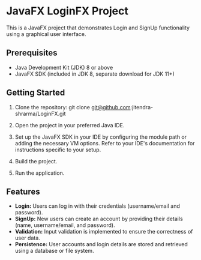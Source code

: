 # JavaFX LoginFX Project

This is a JavaFX project that demonstrates Login and SignUp functionality using a graphical user interface.

## Prerequisites

- Java Development Kit (JDK) 8 or above
- JavaFX SDK (included in JDK 8, separate download for JDK 11+)

## Getting Started

1. Clone the repository: git clone git@github.com:jitendra-shrarma/LoginFX.git

2. Open the project in your preferred Java IDE.

3. Set up the JavaFX SDK in your IDE by configuring the module path or adding the necessary VM options. Refer to your IDE's documentation for instructions specific to your setup.

4. Build the project.

5. Run the application.

## Features

- **Login:** Users can log in with their credentials (username/email and password).
- **SignUp:** New users can create an account by providing their details (name, username/email, and password).
- **Validation:** Input validation is implemented to ensure the correctness of user data.
- **Persistence:** User accounts and login details are stored and retrieved using a database or file system.
